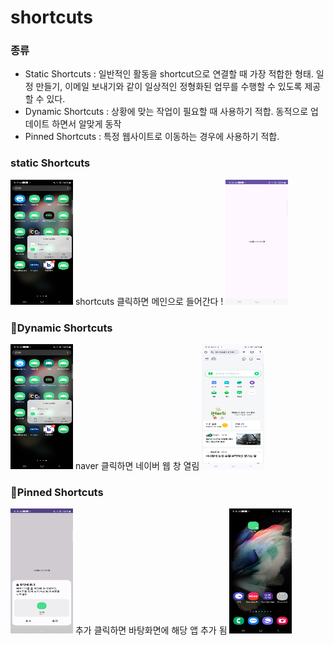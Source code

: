 # shortcuts

### 종류
- Static Shortcuts
: 일반적인 활동을 shortcut으로 연결할 때 가장 적합한 형태. 일정 만들기, 이메일 보내기와 같이 일상적인 정형화된 업무를 수행할 수 있도록 제공 할 수 있다.
- Dynamic Shortcuts
: 상황에 맞는 작업이 필요할 때 사용하기 적합. 동적으로 업데이트 하면서 알맞게 동작
- Pinned Shortcuts 
: 특정 웹사이트로 이동하는 경우에 사용하기 적합.

### static Shortcuts
<img src="./static_shorts.png" width = "100px" height = "200px">
shortcuts 클릭하면 메인으로 들어간다 !
<img src="./static_shorts_main.png" width = "100px" height = "200px">

### Dynamic Shortcuts
<img src="./dynamic_shorts.png" width = "100px" height = "200px">
naver 클릭하면 네이버 웹 창 열림
<img src="./dynamic_shorts_main_naver.png" width = "100px" height = "200px">

### Pinned Shortcuts
<img src="./pinned_shortcuts.png" width = "100px" height = "200px">
추가 클릭하면 바탕화면에 해당 앱 추가 됨
<img src="./pinned_shorts_click.png" width = "100px" height = "200px">
